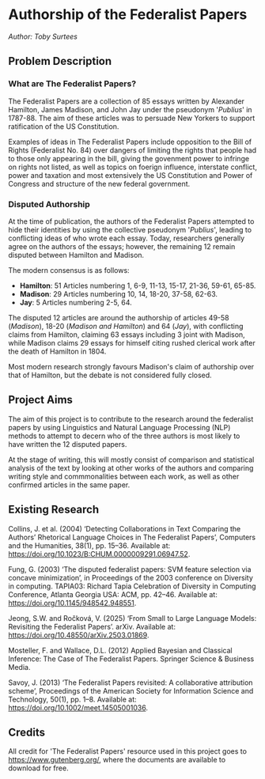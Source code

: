 # Authorship of the Federalist Papers

*Author: Toby Surtees*

## Problem Description

### What are The Federalist Papers?

The Federalist Papers are a collection of 85 essays written by Alexander Hamilton, James Madison, and John Jay under the pseudonym '*Publius*' in 1787-88. The aim of these articles was to persuade New Yorkers to support ratification of the US Constitution.

Examples of ideas in The Federalist Papers include opposition to the Bill of Rights (Federalist No. 84) over dangers of limiting the rights that people had to those only appearing in the bill, giving the govenment power to infringe on rights not listed, as well as topics on foerign influence, interstate conflict, power and taxation and most extensively the US Constitution and Power of Congress and structure of the new federal government.

### Disputed Authorship

At the time of publication, the authors of the Federalist Papers attempted to hide their identities by using the collective pseudonym '*Publius*', leading to conflicting ideas of who wrote each essay. Today, researchers generally agree on the authors of the essays; however, the remaining 12 remain disputed between Hamilton and Madison.

The modern consensus is as follows:

- **Hamilton**: 51 Articles numbering 1, 6-9, 11-13, 15-17, 21-36, 59-61, 65-85.
- **Madison**: 29 Articles numbering 10, 14, 18-20, 37-58, 62-63.
- **Jay**: 5 Articles numbering 2-5, 64.

The disputed 12 articles are around the authorship of articles 49-58 (*Madison*), 18-20 (*Madison and Hamilton*) and 64 (*Jay*), with conflicting claims from Hamilton, claiming 63 essays including 3 joint with Madison, while Madison claims 29 essays for himself citing rushed clerical work after the death of Hamilton in 1804.

Most modern research strongly favours Madison's claim of authorship over that of Hamilton, but the debate is not considered fully closed.

## Project Aims

The aim of this project is to contribute to the research around the federalist papers by using Linguistics and Natural Language Processing (NLP) methods to attempt to decern who of the three authors is most likely to have written the 12 disputed papers.  

At the stage of writing, this will mostly consist of comparison and statistical analysis of the text by looking at other works of the authors and comparing writing style and commmonalities between each work, as well as other confirmed articles in the same paper.

## Existing Research

Collins, J. et al. (2004) ‘Detecting Collaborations in Text Comparing the Authors’ Rhetorical Language Choices in The Federalist Papers’, Computers and the Humanities, 38(1), pp. 15–36. Available at: <https://doi.org/10.1023/B:CHUM.0000009291.06947.52>.

Fung, G. (2003) ‘The disputed federalist papers: SVM feature selection via concave minimization’, in Proceedings of the 2003 conference on Diversity in computing. TAPIA03: Richard Tapia Celebration of Diversity in Computing Conference, Atlanta Georgia USA: ACM, pp. 42–46. Available at: <https://doi.org/10.1145/948542.948551>.

Jeong, S.W. and Ročková, V. (2025) ‘From Small to Large Language Models: Revisiting the Federalist Papers’. arXiv. Available at: <https://doi.org/10.48550/arXiv.2503.01869>.

Mosteller, F. and Wallace, D.L. (2012) Applied Bayesian and Classical Inference: The Case of The Federalist Papers. Springer Science & Business Media.

Savoy, J. (2013) ‘The Federalist Papers revisited: A collaborative attribution scheme’, Proceedings of the American Society for Information Science and Technology, 50(1), pp. 1–8. Available at: <https://doi.org/10.1002/meet.14505001036>.

## Credits

All credit for 'The Federalist Papers' resource used in this project goes to <https://www.gutenberg.org/>, where the documents are available to download for free.
